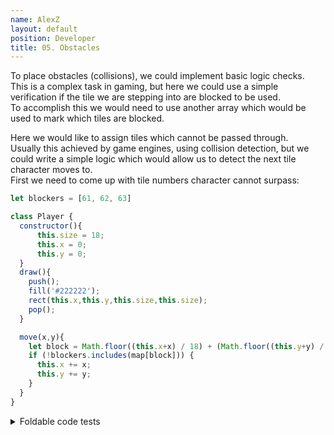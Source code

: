 ```yaml
---
name: AlexZ
layout: default
position: Developer
title: 05. Obstacles
---
```


To place obstacles (collisions), we could implement basic logic checks.  
This is a complex task in gaming, but here we could use a simple verification if the tile we are stepping into are blocked to be used.  
To accomplish this we would need to use another array which would be used to mark which tiles are blocked.  

Here we would like to assign tiles which cannot be passed through.  
Usually this achieved by game engines, using collision detection, but we could write a simple logic which would allow us to detect the next tile character moves to.  
First we need to come up with tile numbers character cannot surpass:

```javascript
let blockers = [61, 62, 63]

class Player {
  constructor(){
      this.size = 18;
      this.x = 0;
      this.y = 0;
  }
  draw(){
    push();
    fill('#222222');
    rect(this.x,this.y,this.size,this.size);
    pop();
  }

  move(x,y){
    let block = Math.floor((this.x+x) / 18) + (Math.floor((this.y+y) / 14) * 9);
    if (!blockers.includes(map[block])) {
      this.x += x;
      this.y += y;
    }
  }
}
```

<details>
<summary>Foldable code tests</summary>
<div markdown="1">
```javascript
console.log("test")
```
</div>
</details>
